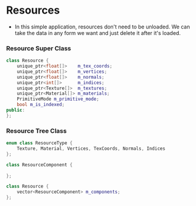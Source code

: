 # Resources
* In this simple application, resources don't need to be unloaded. We can take the data in any form we want and just delete it after it's loaded.

### Resource Super Class
```c++
class Resource {
    unique_ptr<float[]>    m_tex_coords;
    unique_ptr<float[]>    m_vertices;
    unique_ptr<float[]>    m_normals;
    unique_ptr<int[]>      m_indices;
    unique_ptr<Texture[]>  m_textures;
    unique_ptr<Material[]> m_materials;
    PrimitiveMode m_primitive_mode;
    bool m_is_indexed;
public:
};
```

### Resource Tree Class
```c++
enum class ResourceType {
    Texture, Material, Vertices, TexCoords, Normals, Indices
};

class ResourceComponent {
    
};

class Resource {
    vector<ResourceComponent> m_components;
};
```
